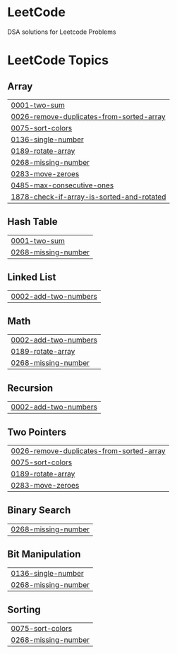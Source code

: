 # LeetCode
DSA solutions for Leetcode Problems 

<!---LeetCode Topics Start-->
# LeetCode Topics
## Array
|  |
| ------- |
| [0001-two-sum](https://github.com/ShubhamSalunke4285/LeetCode/tree/master/0001-two-sum) |
| [0026-remove-duplicates-from-sorted-array](https://github.com/ShubhamSalunke4285/LeetCode/tree/master/0026-remove-duplicates-from-sorted-array) |
| [0075-sort-colors](https://github.com/ShubhamSalunke4285/LeetCode/tree/master/0075-sort-colors) |
| [0136-single-number](https://github.com/ShubhamSalunke4285/LeetCode/tree/master/0136-single-number) |
| [0189-rotate-array](https://github.com/ShubhamSalunke4285/LeetCode/tree/master/0189-rotate-array) |
| [0268-missing-number](https://github.com/ShubhamSalunke4285/LeetCode/tree/master/0268-missing-number) |
| [0283-move-zeroes](https://github.com/ShubhamSalunke4285/LeetCode/tree/master/0283-move-zeroes) |
| [0485-max-consecutive-ones](https://github.com/ShubhamSalunke4285/LeetCode/tree/master/0485-max-consecutive-ones) |
| [1878-check-if-array-is-sorted-and-rotated](https://github.com/ShubhamSalunke4285/LeetCode/tree/master/1878-check-if-array-is-sorted-and-rotated) |
## Hash Table
|  |
| ------- |
| [0001-two-sum](https://github.com/ShubhamSalunke4285/LeetCode/tree/master/0001-two-sum) |
| [0268-missing-number](https://github.com/ShubhamSalunke4285/LeetCode/tree/master/0268-missing-number) |
## Linked List
|  |
| ------- |
| [0002-add-two-numbers](https://github.com/ShubhamSalunke4285/LeetCode/tree/master/0002-add-two-numbers) |
## Math
|  |
| ------- |
| [0002-add-two-numbers](https://github.com/ShubhamSalunke4285/LeetCode/tree/master/0002-add-two-numbers) |
| [0189-rotate-array](https://github.com/ShubhamSalunke4285/LeetCode/tree/master/0189-rotate-array) |
| [0268-missing-number](https://github.com/ShubhamSalunke4285/LeetCode/tree/master/0268-missing-number) |
## Recursion
|  |
| ------- |
| [0002-add-two-numbers](https://github.com/ShubhamSalunke4285/LeetCode/tree/master/0002-add-two-numbers) |
## Two Pointers
|  |
| ------- |
| [0026-remove-duplicates-from-sorted-array](https://github.com/ShubhamSalunke4285/LeetCode/tree/master/0026-remove-duplicates-from-sorted-array) |
| [0075-sort-colors](https://github.com/ShubhamSalunke4285/LeetCode/tree/master/0075-sort-colors) |
| [0189-rotate-array](https://github.com/ShubhamSalunke4285/LeetCode/tree/master/0189-rotate-array) |
| [0283-move-zeroes](https://github.com/ShubhamSalunke4285/LeetCode/tree/master/0283-move-zeroes) |
## Binary Search
|  |
| ------- |
| [0268-missing-number](https://github.com/ShubhamSalunke4285/LeetCode/tree/master/0268-missing-number) |
## Bit Manipulation
|  |
| ------- |
| [0136-single-number](https://github.com/ShubhamSalunke4285/LeetCode/tree/master/0136-single-number) |
| [0268-missing-number](https://github.com/ShubhamSalunke4285/LeetCode/tree/master/0268-missing-number) |
## Sorting
|  |
| ------- |
| [0075-sort-colors](https://github.com/ShubhamSalunke4285/LeetCode/tree/master/0075-sort-colors) |
| [0268-missing-number](https://github.com/ShubhamSalunke4285/LeetCode/tree/master/0268-missing-number) |
<!---LeetCode Topics End-->